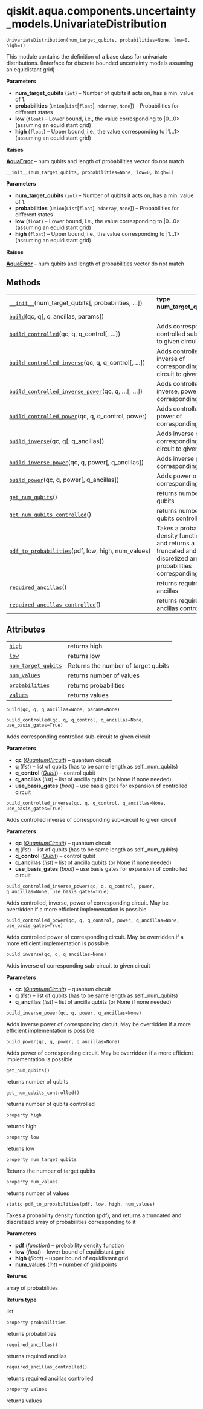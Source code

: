 <span id="qiskit-aqua-components-uncertainty-models-univariatedistribution" />

# qiskit.aqua.components.uncertainty\_models.UnivariateDistribution

<span id="undefined" />

`UnivariateDistribution(num_target_qubits, probabilities=None, low=0, high=1)`

This module contains the definition of a base class for univariate distributions. (Interface for discrete bounded uncertainty models assuming an equidistant grid)

**Parameters**

*   **num\_target\_qubits** (`int`) – Number of qubits it acts on, has a min. value of 1.
*   **probabilities** (`Union`\[`List`\[`float`], `ndarray`, `None`]) – Probabilities for different states
*   **low** (`float`) – Lower bound, i.e., the value corresponding to |0…0> (assuming an equidistant grid)
*   **high** (`float`) – Upper bound, i.e., the value corresponding to |1…1> (assuming an equidistant grid)

**Raises**

[**AquaError**](qiskit.aqua.AquaError#qiskit.aqua.AquaError "qiskit.aqua.AquaError") – num qubits and length of probabilities vector do not match

<span id="undefined" />

`__init__(num_target_qubits, probabilities=None, low=0, high=1)`

**Parameters**

*   **num\_target\_qubits** (`int`) – Number of qubits it acts on, has a min. value of 1.
*   **probabilities** (`Union`\[`List`\[`float`], `ndarray`, `None`]) – Probabilities for different states
*   **low** (`float`) – Lower bound, i.e., the value corresponding to |0…0> (assuming an equidistant grid)
*   **high** (`float`) – Upper bound, i.e., the value corresponding to |1…1> (assuming an equidistant grid)

**Raises**

[**AquaError**](qiskit.aqua.AquaError#qiskit.aqua.AquaError "qiskit.aqua.AquaError") – num qubits and length of probabilities vector do not match

## Methods

|                                                                                                                                                                                                                                                        |                                                                                                                                |
| ------------------------------------------------------------------------------------------------------------------------------------------------------------------------------------------------------------------------------------------------------ | ------------------------------------------------------------------------------------------------------------------------------ |
| [`__init__`](#qiskit.aqua.components.uncertainty_models.UnivariateDistribution.__init__ "qiskit.aqua.components.uncertainty_models.UnivariateDistribution.__init__")(num\_target\_qubits\[, probabilities, …])                                         | **type num\_target\_qubits**`int`                                                                                              |
| [`build`](#qiskit.aqua.components.uncertainty_models.UnivariateDistribution.build "qiskit.aqua.components.uncertainty_models.UnivariateDistribution.build")(qc, q\[, q\_ancillas, params])                                                             |                                                                                                                                |
| [`build_controlled`](#qiskit.aqua.components.uncertainty_models.UnivariateDistribution.build_controlled "qiskit.aqua.components.uncertainty_models.UnivariateDistribution.build_controlled")(qc, q, q\_control\[, …])                                  | Adds corresponding controlled sub-circuit to given circuit                                                                     |
| [`build_controlled_inverse`](#qiskit.aqua.components.uncertainty_models.UnivariateDistribution.build_controlled_inverse "qiskit.aqua.components.uncertainty_models.UnivariateDistribution.build_controlled_inverse")(qc, q, q\_control\[, …])          | Adds controlled inverse of corresponding sub-circuit to given circuit                                                          |
| [`build_controlled_inverse_power`](#qiskit.aqua.components.uncertainty_models.UnivariateDistribution.build_controlled_inverse_power "qiskit.aqua.components.uncertainty_models.UnivariateDistribution.build_controlled_inverse_power")(qc, q, …\[, …]) | Adds controlled, inverse, power of corresponding circuit.                                                                      |
| [`build_controlled_power`](#qiskit.aqua.components.uncertainty_models.UnivariateDistribution.build_controlled_power "qiskit.aqua.components.uncertainty_models.UnivariateDistribution.build_controlled_power")(qc, q, q\_control, power)               | Adds controlled power of corresponding circuit.                                                                                |
| [`build_inverse`](#qiskit.aqua.components.uncertainty_models.UnivariateDistribution.build_inverse "qiskit.aqua.components.uncertainty_models.UnivariateDistribution.build_inverse")(qc, q\[, q\_ancillas])                                             | Adds inverse of corresponding sub-circuit to given circuit                                                                     |
| [`build_inverse_power`](#qiskit.aqua.components.uncertainty_models.UnivariateDistribution.build_inverse_power "qiskit.aqua.components.uncertainty_models.UnivariateDistribution.build_inverse_power")(qc, q, power\[, q\_ancillas])                    | Adds inverse power of corresponding circuit.                                                                                   |
| [`build_power`](#qiskit.aqua.components.uncertainty_models.UnivariateDistribution.build_power "qiskit.aqua.components.uncertainty_models.UnivariateDistribution.build_power")(qc, q, power\[, q\_ancillas])                                            | Adds power of corresponding circuit.                                                                                           |
| [`get_num_qubits`](#qiskit.aqua.components.uncertainty_models.UnivariateDistribution.get_num_qubits "qiskit.aqua.components.uncertainty_models.UnivariateDistribution.get_num_qubits")()                                                               | returns number of qubits                                                                                                       |
| [`get_num_qubits_controlled`](#qiskit.aqua.components.uncertainty_models.UnivariateDistribution.get_num_qubits_controlled "qiskit.aqua.components.uncertainty_models.UnivariateDistribution.get_num_qubits_controlled")()                              | returns number of qubits controlled                                                                                            |
| [`pdf_to_probabilities`](#qiskit.aqua.components.uncertainty_models.UnivariateDistribution.pdf_to_probabilities "qiskit.aqua.components.uncertainty_models.UnivariateDistribution.pdf_to_probabilities")(pdf, low, high, num\_values)                  | Takes a probability density function (pdf), and returns a truncated and discretized array of probabilities corresponding to it |
| [`required_ancillas`](#qiskit.aqua.components.uncertainty_models.UnivariateDistribution.required_ancillas "qiskit.aqua.components.uncertainty_models.UnivariateDistribution.required_ancillas")()                                                      | returns required ancillas                                                                                                      |
| [`required_ancillas_controlled`](#qiskit.aqua.components.uncertainty_models.UnivariateDistribution.required_ancillas_controlled "qiskit.aqua.components.uncertainty_models.UnivariateDistribution.required_ancillas_controlled")()                     | returns required ancillas controlled                                                                                           |

## Attributes

|                                                                                                                                                                                                 |                                     |
| ----------------------------------------------------------------------------------------------------------------------------------------------------------------------------------------------- | ----------------------------------- |
| [`high`](#qiskit.aqua.components.uncertainty_models.UnivariateDistribution.high "qiskit.aqua.components.uncertainty_models.UnivariateDistribution.high")                                        | returns high                        |
| [`low`](#qiskit.aqua.components.uncertainty_models.UnivariateDistribution.low "qiskit.aqua.components.uncertainty_models.UnivariateDistribution.low")                                           | returns low                         |
| [`num_target_qubits`](#qiskit.aqua.components.uncertainty_models.UnivariateDistribution.num_target_qubits "qiskit.aqua.components.uncertainty_models.UnivariateDistribution.num_target_qubits") | Returns the number of target qubits |
| [`num_values`](#qiskit.aqua.components.uncertainty_models.UnivariateDistribution.num_values "qiskit.aqua.components.uncertainty_models.UnivariateDistribution.num_values")                      | returns number of values            |
| [`probabilities`](#qiskit.aqua.components.uncertainty_models.UnivariateDistribution.probabilities "qiskit.aqua.components.uncertainty_models.UnivariateDistribution.probabilities")             | returns probabilities               |
| [`values`](#qiskit.aqua.components.uncertainty_models.UnivariateDistribution.values "qiskit.aqua.components.uncertainty_models.UnivariateDistribution.values")                                  | returns values                      |

<span id="undefined" />

`build(qc, q, q_ancillas=None, params=None)`

<span id="undefined" />

`build_controlled(qc, q, q_control, q_ancillas=None, use_basis_gates=True)`

Adds corresponding controlled sub-circuit to given circuit

**Parameters**

*   **qc** ([*QuantumCircuit*](qiskit.circuit.QuantumCircuit#qiskit.circuit.QuantumCircuit "qiskit.circuit.QuantumCircuit")) – quantum circuit
*   **q** (*list*) – list of qubits (has to be same length as self.\_num\_qubits)
*   **q\_control** ([*Qubit*](qiskit.circuit.Qubit#qiskit.circuit.Qubit "qiskit.circuit.Qubit")) – control qubit
*   **q\_ancillas** (*list*) – list of ancilla qubits (or None if none needed)
*   **use\_basis\_gates** (*bool*) – use basis gates for expansion of controlled circuit

<span id="undefined" />

`build_controlled_inverse(qc, q, q_control, q_ancillas=None, use_basis_gates=True)`

Adds controlled inverse of corresponding sub-circuit to given circuit

**Parameters**

*   **qc** ([*QuantumCircuit*](qiskit.circuit.QuantumCircuit#qiskit.circuit.QuantumCircuit "qiskit.circuit.QuantumCircuit")) – quantum circuit
*   **q** (*list*) – list of qubits (has to be same length as self.\_num\_qubits)
*   **q\_control** ([*Qubit*](qiskit.circuit.Qubit#qiskit.circuit.Qubit "qiskit.circuit.Qubit")) – control qubit
*   **q\_ancillas** (*list*) – list of ancilla qubits (or None if none needed)
*   **use\_basis\_gates** (*bool*) – use basis gates for expansion of controlled circuit

<span id="undefined" />

`build_controlled_inverse_power(qc, q, q_control, power, q_ancillas=None, use_basis_gates=True)`

Adds controlled, inverse, power of corresponding circuit. May be overridden if a more efficient implementation is possible

<span id="undefined" />

`build_controlled_power(qc, q, q_control, power, q_ancillas=None, use_basis_gates=True)`

Adds controlled power of corresponding circuit. May be overridden if a more efficient implementation is possible

<span id="undefined" />

`build_inverse(qc, q, q_ancillas=None)`

Adds inverse of corresponding sub-circuit to given circuit

**Parameters**

*   **qc** ([*QuantumCircuit*](qiskit.circuit.QuantumCircuit#qiskit.circuit.QuantumCircuit "qiskit.circuit.QuantumCircuit")) – quantum circuit
*   **q** (*list*) – list of qubits (has to be same length as self.\_num\_qubits)
*   **q\_ancillas** (*list*) – list of ancilla qubits (or None if none needed)

<span id="undefined" />

`build_inverse_power(qc, q, power, q_ancillas=None)`

Adds inverse power of corresponding circuit. May be overridden if a more efficient implementation is possible

<span id="undefined" />

`build_power(qc, q, power, q_ancillas=None)`

Adds power of corresponding circuit. May be overridden if a more efficient implementation is possible

<span id="undefined" />

`get_num_qubits()`

returns number of qubits

<span id="undefined" />

`get_num_qubits_controlled()`

returns number of qubits controlled

<span id="undefined" />

`property high`

returns high

<span id="undefined" />

`property low`

returns low

<span id="undefined" />

`property num_target_qubits`

Returns the number of target qubits

<span id="undefined" />

`property num_values`

returns number of values

<span id="undefined" />

`static pdf_to_probabilities(pdf, low, high, num_values)`

Takes a probability density function (pdf), and returns a truncated and discretized array of probabilities corresponding to it

**Parameters**

*   **pdf** (*function*) – probability density function
*   **low** (*float*) – lower bound of equidistant grid
*   **high** (*float*) – upper bound of equidistant grid
*   **num\_values** (*int*) – number of grid points

**Returns**

array of probabilities

**Return type**

list

<span id="undefined" />

`property probabilities`

returns probabilities

<span id="undefined" />

`required_ancillas()`

returns required ancillas

<span id="undefined" />

`required_ancillas_controlled()`

returns required ancillas controlled

<span id="undefined" />

`property values`

returns values
